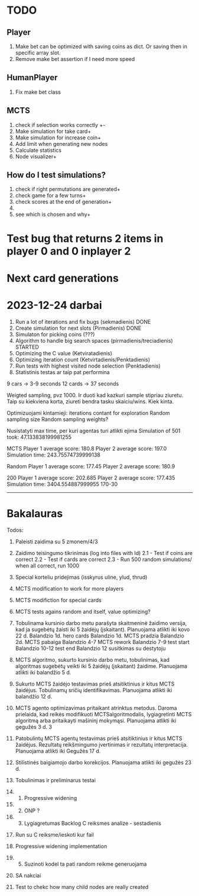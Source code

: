 # TODO
## Player
1. Make bet can be optimized with saving coins as dict. Or saving then in specific array slot.
2. Remove make bet assertion if I need more speed
## HumanPlayer
1. Fix make bet class
## MCTS
1. check if selection works correctly +-
2. Make simulation for take card+
3. Make simulation for increase coin+
4. Add limit when generating new nodes
5. Calculate statistics
6. Node visualizer+


## How do I test simulations?
1. check if right permutations are generated+
2. check game for a few turns+
3. check scores at the end of generation+
5. 
4. see which is chosen and why+

# Test bug that returns 2 items in player 0 and 0 inplayer 2
# Next card generations

# 2023-12-24 darbai
1. Run a lot of iterations and fix bugs (sekmadienis) DONE
2. Create simulation for next slots (Pirmadienis) DONE 
3. Simulaton for picking coins (???)
2. Algorithm to handle big search spaces (pirmadienis/treciadienis) STARTED
3. Optimizing the C value (Ketviratadienis)
4. Optimizing iteration count (Ketvirtadienis/Penktadienis)
5. Run tests with highest visited node selection (Penktadienis)
6. Statistinis testas ar taip pat performina


9 cars -> 3-9 seconds
12 cards -> 37 seconds

Weigted sampling, pvz 1000. Ir duoti kad kazkuri sample stipriau ziuretu.
Taip su kiekviena korta, ziureti bendra tasku skaiciu/wins. Kiek kinta.

Optimizuojami kintamieji:
iterations
contant for exploration
Random sampling size
Random sampling weights?

Nusistatyti max time, per kuri agentas turi atlikti ejima
Simulation of 501 took: 47.133838199981255

MCTS
Player 1 average score: 180.8
Player 2 average score: 197.0
Simulation time: 243.75574739999138

Random
Player 1 average score: 177.45
Player 2 average score: 180.9

200
Player 1 average score: 202.685
Player 2 average score: 177.435
Simulation time: 3404.554887999955
170-30

----

# Bakalauras
Todos:
1. Paleisti zaidima su 5 zmonem/4/3
2. Zaidimo teisingumo tikrinimas (log into files with Id)
2.1  - Test if coins are correct
2.2  - Test if cards are correct
2.3 - Run 500 random simulations/ when all correct, run 1000


3. Special korteliu pridejimas (isskyrus uline, ylud, thrud)

4. MCTS modification to work for more players
5. MCTS modifiction for special cards
6. MCTS tests agains random and itself, value optimizing?


 2. Tobulinama kursinio darbo metu parašyta skaitmeninė žaidimo versija, kad ja sugebėtų
 žaisti iki 5 žaidėjų (įskaitant). Planuojama atlikti iki kovo 22 d.
 Balandzio 1d. hero cards
 Balandzio 1d. MCTS pradzia
 Balandzio 2d. MCTS pabaiga
 Balandzio 4-7 MCTS rework
 Balandzio 7-9 test start
 Balandzio 10-12 test end
 Balandzio 12 susitkimas su destytoju

 3. MCTS algoritmo, sukurto kursinio darbo metu, tobulinimas, kad algoritmas sugebėtų
 veikti iki 5 žaidėjų (įskaitant) žaidime. Planuojama atlikti iki balandžio 5 d.
 4. Sukurto MCTS žaidėjo testavimas prieš atsitiktinius ir kitus MCTS žaidėjus. Tobulinamų
 sričių identifikavimas. Planuojama atlikti iki balandžio 12 d.
 5. MCTS agento optimizavimas pritaikant atrinktus metodus. Daroma prielaida, kad reikės
 modifikuoti MCTSalgoritmodalis, lygiagretinti MCTS algoritmą arba pritaikayti mašininį
 mokymąsi. Planuojama atlikti iki gegužės 3 d.
 3
6. Patobulintų MCTS agentų testavimas prieš atsitiktinius ir kitus MCTS žaidėjus. Rezultatų
 reikšmingumo įvertinimas ir rezultatų interpretacija. Planuojama atlikti iki Gegužės 17 d.
 7. Stilistinės baigiamojo darbo korekcijos. Planuojama atlikti iki gegužės 23 d.

 5. Tobulinimas ir preliminarus testai
 5. 1. Progressive widening
 5. 2. ONP ?
 5. 3. Lygiagretumas
 Backlog
 C reiksmes analize - sestadienis
1. Run su C reiksme/ieskoti kur fail
2. Progressive widening implementation
2. 5. Suzinoti kodel ta pati random reikme generuojama 
3. SA nakciai
4. Test to chekc how many child nodes are really created

 